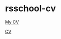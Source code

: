 # rsschool-cv


[My CV](https://Sasha1Bochka2.github.io/rsschool-cv/cv) 


[CV](https://Sasha1Bochka2.github.io/rsschool-cv/)
